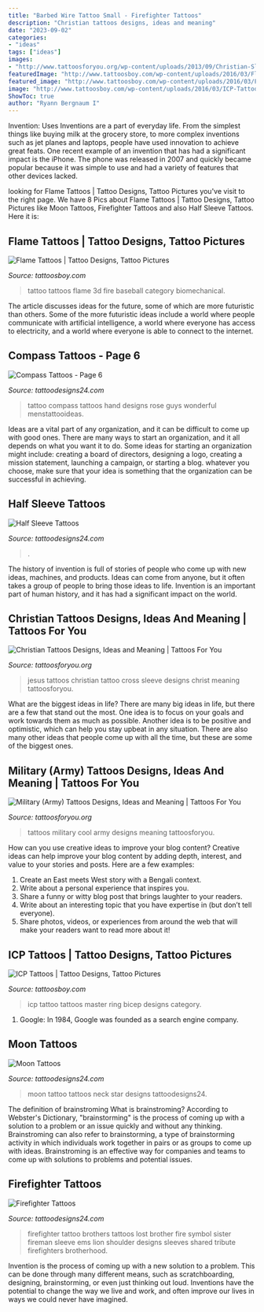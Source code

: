 ```yaml
---
title: "Barbed Wire Tattoo Small - Firefighter Tattoos"
description: "Christian tattoos designs, ideas and meaning"
date: "2023-09-02"
categories:
- "ideas"
tags: ["ideas"]
images:
- "http://www.tattoosforyou.org/wp-content/uploads/2013/09/Christian-Sleeve-Tattoos.jpg"
featuredImage: "http://www.tattoosboy.com/wp-content/uploads/2016/03/Flame-Tattoo-23-TB1050.jpg"
featured_image: "http://www.tattoosboy.com/wp-content/uploads/2016/03/Flame-Tattoo-23-TB1050.jpg"
image: "http://www.tattoosboy.com/wp-content/uploads/2016/03/ICP-Tattoo-On-Bicep-TB1227.jpeg"
ShowToc: true
author: "Ryann Bergnaum I"
---
```



Invention: Uses
Inventions are a part of everyday life. From the simplest things like buying milk at the grocery store, to more complex inventions such as jet planes and laptops, people have used innovation to achieve great feats. 
One recent example of an invention that has had a significant impact is the iPhone. The phone was released in 2007 and quickly became popular because it was simple to use and had a variety of features that other devices lacked.

	

		
looking for Flame Tattoos | Tattoo Designs, Tattoo Pictures you've visit to the right page. We have 8 Pics about Flame Tattoos | Tattoo Designs, Tattoo Pictures like Moon Tattoos, Firefighter Tattoos and also Half Sleeve Tattoos. Here it is:
		
    
## Flame Tattoos | Tattoo Designs, Tattoo Pictures

<img loading=lazy src="http://www.tattoosboy.com/wp-content/uploads/2016/03/Flame-Tattoo-23-TB1050.jpg" onerror="this.onerror=null;this.src='https://tse2.mm.bing.net/th?id=OIP.JDK-SjLUZhaovFGswSLIPAHaL2&amp;pid=15.1';" alt="Flame Tattoos | Tattoo Designs, Tattoo Pictures">

_Source: tattoosboy.com_

>tattoo tattoos flame 3d fire baseball category biomechanical. 

	

The article discusses ideas for the future, some of which are more futuristic than others. Some of the more futuristic ideas include a world where people communicate with artificial intelligence, a world where everyone has access to electricity, and a world where everyone is able to connect to the internet.

    
## Compass Tattoos - Page 6

<img loading=lazy src="http://www.tattoodesigns24.com/wp-content/uploads/2015/12/Compass-Tattoo-Design-On-Hand-TD2433.jpg" onerror="this.onerror=null;this.src='https://tse2.mm.bing.net/th?id=OIP.bZkX0B8oolZbgOfIywhwNwHaJ4&amp;pid=15.1';" alt="Compass Tattoos - Page 6">

_Source: tattoodesigns24.com_

>tattoo compass tattoos hand designs rose guys wonderful menstattooideas. 

	

Ideas are a vital part of any organization, and it can be difficult to come up with good ones. There are many ways to start an organization, and it all depends on what you want it to do. Some ideas for starting an organization might include: creating a board of directors, designing a logo, creating a mission statement, launching a campaign, or starting a blog. whatever you choose, make sure that your idea is something that the organization can be successful in achieving.

    
## Half Sleeve Tattoos

<img loading=lazy src="http://www.tattoodesigns24.com/wp-content/uploads/2015/08/Batman-Tattoo-Design.jpg" onerror="this.onerror=null;this.src='https://tse3.mm.bing.net/th?id=OIP.N9CXdVacirZAzKcbMENjSgHaKT&amp;pid=15.1';" alt="Half Sleeve Tattoos">

_Source: tattoodesigns24.com_

>. 

	

The history of invention is full of stories of people who come up with new ideas, machines, and products. Ideas can come from anyone, but it often takes a group of people to bring those ideas to life. Invention is an important part of human history, and it has had a significant impact on the world.

    
## Christian Tattoos Designs, Ideas And Meaning | Tattoos For You

<img loading=lazy src="http://www.tattoosforyou.org/wp-content/uploads/2013/09/Christian-Sleeve-Tattoos.jpg" onerror="this.onerror=null;this.src='https://tse2.mm.bing.net/th?id=OIP.ALJYOXuWGkYdZc3QOowC0wHaJ4&amp;pid=15.1';" alt="Christian Tattoos Designs, Ideas and Meaning | Tattoos For You">

_Source: tattoosforyou.org_

>jesus tattoos christian tattoo cross sleeve designs christ meaning tattoosforyou. 

	

What are the biggest ideas in life?
There are many big ideas in life, but there are a few that stand out the most. One idea is to focus on your goals and work towards them as much as possible. Another idea is to be positive and optimistic, which can help you stay upbeat in any situation. There are also many other ideas that people come up with all the time, but these are some of the biggest ones.

    
## Military (Army) Tattoos Designs, Ideas And Meaning | Tattoos For You

<img loading=lazy src="http://www.tattoosforyou.org/wp-content/uploads/2013/10/Cool-Military-Tattoos-767x1024.jpg" onerror="this.onerror=null;this.src='https://tse4.mm.bing.net/th?id=OIP.vYqAfy9oNgkNuFCnZrNHZAHaJ4&amp;pid=15.1';" alt="Military (Army) Tattoos Designs, Ideas and Meaning | Tattoos For You">

_Source: tattoosforyou.org_

>tattoos military cool army designs meaning tattoosforyou. 

	

How can you use creative ideas to improve your blog content?
Creative ideas can help improve your blog content by adding depth, interest, and value to your stories and posts. Here are a few examples:
1. Create an East meets West story with a Bengali context.
2. Write about a personal experience that inspires you.
3. Share a funny or witty blog post that brings laughter to your readers.
4. Write about an interesting topic that you have expertise in (but don’t tell everyone).  
5. Share photos, videos, or experiences from around the web that will make your readers want to read more about it!

    
## ICP Tattoos | Tattoo Designs, Tattoo Pictures

<img loading=lazy src="http://www.tattoosboy.com/wp-content/uploads/2016/03/ICP-Tattoo-On-Bicep-TB1227.jpeg" onerror="this.onerror=null;this.src='https://tse2.mm.bing.net/th?id=OIP.1VFRZ3KKPIYKldAUiMi6SgHaJ4&amp;pid=15.1';" alt="ICP Tattoos | Tattoo Designs, Tattoo Pictures">

_Source: tattoosboy.com_

>icp tattoo tattoos master ring bicep designs category. 

	

1. Google: In 1984, Google was founded as a search engine company.

    
## Moon Tattoos

<img loading=lazy src="http://www.tattoodesigns24.com/wp-content/uploads/2016/01/Moon-TattooTD24082.jpg" onerror="this.onerror=null;this.src='https://tse1.mm.bing.net/th?id=OIP.sQBWwuwGTPL1l3BzkjFdbQHaL5&amp;pid=15.1';" alt="Moon Tattoos">

_Source: tattoodesigns24.com_

>moon tattoo tattoos neck star designs tattoodesigns24. 

	

The definition of brainstroming
What is brainstroming? According to Webster's Dictionary, "brainstorming" is the process of coming up with a solution to a problem or an issue quickly and without any thinking. Brainstroming can also refer to brainstorming, a type of brainstorming activity in which individuals work together in pairs or as groups to come up with ideas. Brainstroming is an effective way for companies and teams to come up with solutions to problems and potential issues.

    
## Firefighter Tattoos

<img loading=lazy src="http://www.tattoodesigns24.com/wp-content/uploads/2015/01/Brothers-Lost-Firefighter-Tattoo.jpg" onerror="this.onerror=null;this.src='https://tse3.mm.bing.net/th?id=OIP.WDqBJqZYgcJqyaxDq1YmQQHaLG&amp;pid=15.1';" alt="Firefighter Tattoos">

_Source: tattoodesigns24.com_

>firefighter tattoo brothers tattoos lost brother fire symbol sister fireman sleeve ems lion shoulder designs sleeves shared tribute firefighters brotherhood. 

	

Invention is the process of coming up with a new solution to a problem. This can be done through many different means, such as scratchboarding, designing, brainstorming, or even just thinking out loud. Inventions have the potential to change the way we live and work, and often improve our lives in ways we could never have imagined.

